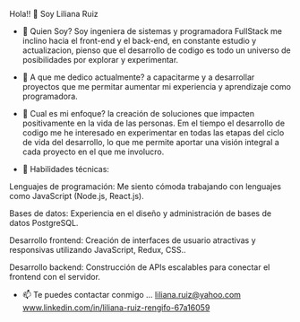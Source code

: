 Hola!! 👋 Soy Liliana Ruiz


- 🔭 Quien Soy? 
  Soy ingeniera de sistemas y programadora FullStack me inclino hacia el front-end y el back-end, en constante estudio y actualizacion, pienso que el desarrollo de codigo es todo un universo de posibilidades por explorar y experimentar.

- 🌱 A que me dedico actualmente?
a capacitarme y a desarrollar proyectos que me permitar aumentar mi experiencia y aprendizaje como programadora.

- 👯 Cual es mi enfoque?
 la creación de soluciones que impacten positivamente en la vida de las personas. Em el tiempo el desarrollo de codigo me he interesado en experimentar en todas las etapas del ciclo de vida del desarrollo, lo que me permite aportar una visión integral a cada proyecto en el que me involucro.

- 💬 Habilidades técnicas:
  
Lenguajes de programación: Me siento cómoda trabajando con lenguajes como JavaScript (Node.js, React.js).

Bases de datos: Experiencia en el diseño y administración de bases de datos PostgreSQL.

Desarrollo frontend: Creación de interfaces de usuario atractivas y responsivas utilizando JavaScript, Redux, CSS..

Desarrollo backend: Construcción de APIs escalables para conectar el frontend con el servidor.

- 📫 Te puedes contactar conmigo ...
 liliana.ruiz@yahoo.com
 www.linkedin.com/in/liliana-ruiz-rengifo-67a16059

